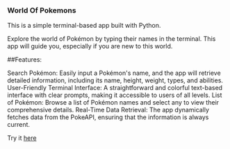 ### World Of Pokemons
This is a simple terminal-based app built with Python.

Explore the world of Pokémon by typing their names in the terminal. 
This app will guide you, especially if you are new to this world. 

##Features:

Search Pokémon: Easily input a Pokémon's name, and the app will retrieve detailed information, including its name, height, weight, types, and abilities.
User-Friendly Terminal Interface: A straightforward and colorful text-based interface with clear prompts, making it accessible to users of all levels.
List of Pokémon: Browse a list of Pokémon names and select any to view their comprehensive details.
Real-Time Data Retrieval: The app dynamically fetches data from the PokeAPI, ensuring that the information is always current.

Try it [here](https://replit.com/@AnaPopovic1/pokemonprojectpy#main.py)
